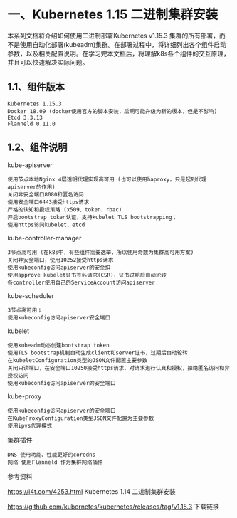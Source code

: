 # 一、Kubernetes 1.15 二进制集群安装

本系列文档将介绍如何使用二进制部署Kubernetes v1.15.3 集群的所有部署，而不是使用自动化部署(kubeadm)集群。在部署过程中，将详细列出各个组件启动参数，以及相关配置说明。在学习完本文档后，将理解k8s各个组件的交互原理，并且可以快速解决实际问题。

## 1.1、组件版本

```
Kubernetes 1.15.3
Docker 18.09 (docker使用官方的脚本安装，后期可能升级为新的版本，但是不影响)
Etcd 3.3.13
Flanneld 0.11.0
```

## 1.2、组件说明

kube-apiserver

```
使用节点本地Nginx 4层透明代理实现高可用 (也可以使用haproxy，只是起到代理apiserver的作用)
关闭非安全端口8080和匿名访问
使用安全端口6443接受https请求
严格的认知和授权策略 (x509、token、rbac)
开启bootstrap token认证，支持kubelet TLS bootstrapping；
使用https访问kubelet、etcd
```

kube-controller-manager
```
3节点高可用 (在k8s中，有些组件需要选举，所以使用奇数为集群高可用方案)
关闭非安全端口，使用10252接受https请求
使用kubeconfig访问apiserver的安全扣
使用approve kubelet证书签名请求(CSR)，证书过期后自动轮转
各controller使用自己的ServiceAccount访问apiserver
```
kube-scheduler
```
3节点高可用；
使用kubeconfig访问apiserver安全端口
```
kubelet
```
使用kubeadm动态创建bootstrap token
使用TLS bootstrap机制自动生成client和server证书，过期后自动轮转
在kubeletConfiguration类型的JSON文件配置主要参数
关闭只读端口，在安全端口10250接受https请求，对请求进行认真和授权，拒绝匿名访问和非授权访问
使用kubeconfig访问apiserver的安全端口
```
kube-proxy
```
使用kubeconfig访问apiserver的安全端口
在KubeProxyConfiguration类型JSON文件配置为主要参数
使用ipvs代理模式
```
集群插件
```
DNS 使用功能、性能更好的coredns
网络 使用Flanneld 作为集群网络插件
```



参考资料

https://i4t.com/4253.html   Kubernetes 1.14 二进制集群安装

https://github.com/kubernetes/kubernetes/releases/tag/v1.15.3   下载链接
